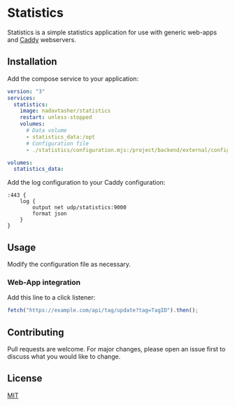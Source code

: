 # Statistics

Statistics is a simple statistics application for use with generic web-apps and [Caddy](https://caddyserver.com/) webservers.

## Installation

Add the compose service to your application:

```yaml
version: "3"
services:
  statistics:
    image: nadavtasher/statistics
    restart: unless-stopped    
    volumes:
      # Data volume
      - statistics_data:/opt
      # Configuration file
      - ./statistics/configuration.mjs:/project/backend/external/configuration.mjs:ro

volumes:
  statistics_data:
```

Add the log configuration to your Caddy configuration:
```caddy
:443 {
    log {
        output net udp/statistics:9000
        format json
    }
}
```

## Usage

Modify the configuration file as necessary.

### Web-App integration

Add this line to a click listener:
```js
fetch("https://example.com/api/tag/update?tag=TagID").then();
```

## Contributing
Pull requests are welcome. For major changes, please open an issue first to discuss what you would like to change.

## License
[MIT](https://choosealicense.com/licenses/mit/)